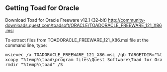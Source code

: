Getting Toad for Oracle
-----------------------

Download Toad for Oracle Freeware v12.1 (32-bit)
http://community-downloads.quest.com/toadsoft/ORACLE/TOADORACLE_FREEWARE_121_X86.msi

To extract files from TOADORACLE_FREEWARE_121_X86.msi file at the command line, type:

<pre>
msiexec /a TOADORACLE_FREEWARE_121_X86.msi /qb TARGETDIR="%temp%\toad"
xcopy "%temp%\toad\program files\Quest Software\Toad for Oracle 12.1 Freeware" "drive\PortableApps\ToadPortable\App\Toad" /S
rmdir "%temp%\toad" /S
</pre>
